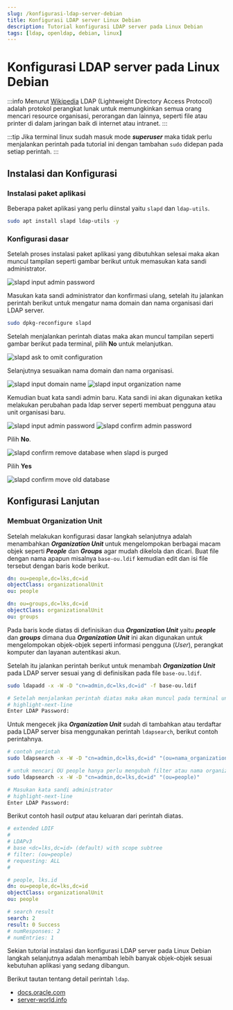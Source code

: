 ```yaml
---
slug: /konfigurasi-ldap-server-debian
title: Konfigurasi LDAP server Linux Debian
description: Tutorial konfigurasi LDAP server pada Linux Debian
tags: [ldap, openldap, debian, linux]
---
```


# Konfigurasi LDAP server pada Linux Debian

:::info
Menurut [Wikipedia](https://id.wikipedia.org/wiki/Lightweight_Directory_Access_Protocol) LDAP (Lightweight Directory Access Protocol) adalah protokol perangkat lunak untuk memungkinkan semua orang mencari resource organisasi, perorangan dan lainnya, seperti file atau printer di dalam jaringan baik di internet atau intranet.
:::

:::tip
Jika terminal linux sudah masuk mode **_superuser_** maka tidak perlu menjalankan perintah pada tutorial ini dengan tambahan `sudo` didepan pada setiap perintah.
:::

## Instalasi dan Konfigurasi

### Instalasi paket aplikasi

Beberapa paket aplikasi yang perlu diinstal yaitu `slapd` dan `ldap-utils`.

```bash title="CLI"
sudo apt install slapd ldap-utils -y
```

### Konfigurasi dasar

Setelah proses instalasi paket aplikasi yang dibutuhkan selesai maka akan muncul tampilan seperti gambar berikut untuk memasukan
kata sandi administrator.

![slapd input admin password](./img/ss-slapd-input-admin-password.png)

Masukan kata sandi administrator dan konfirmasi ulang, setelah itu jalankan perintah berikut untuk mengatur nama domain dan nama organisasi dari LDAP server.

```bash title="CLI"
sudo dpkg-reconfigure slapd
```

Setelah menjalankan perintah diatas maka akan muncul tampilan seperti gambar berikut pada terminal, pilih **No** untuk melanjutkan.

![slapd ask to omit configuration](./img/ss-slapd-confirm-omit.png)

Selanjutnya sesuaikan nama domain dan nama organisasi.

![slapd input domain name](./img/ss-slapd-input-dns.png)
![slapd input organization name](./img/ss-slapd-input-organization-name.png)

Kemudian buat kata sandi admin baru. Kata sandi ini akan digunakan ketika melakukan perubahan pada ldap server seperti membuat pengguna atau unit organisasi baru.

![slapd input admin password](./img/ss-slapd-input-admin-password.png)
![slapd confirm admin password](./img/ss-slapd-input-confirm-admin-password.png)

Pilih **No**.

![slapd confirm remove database when slapd is purged](./img/ss-slapd-confirm-db-remove.png)

Pilih **Yes**

![slapd confirm move old database](./img/ss-slapd-confirm-move-old-db.png)

## Konfigurasi Lanjutan

### Membuat Organization Unit

Setelah melakukan konfigurasi dasar langkah selanjutnya adalah menambahkan **_Organization Unit_** untuk mengelompokan berbagai macam objek seperti **_People_** dan **_Groups_** agar mudah dikelola dan dicari. Buat file dengan nama apapun misalnya `base-ou.ldif` kemudian edit dan isi file tersebut dengan baris kode berikut.

```yaml title="base-ou.ldif" showLineNumbers
dn: ou=people,dc=lks,dc=id
objectClass: organizationalUnit
ou: people

dn: ou=groups,dc=lks,dc=id
objectClass: organizationalUnit
ou: groups
```

Pada baris kode diatas di definisikan dua **_Organization Unit_** yaitu **_people_** dan **_groups_** dimana dua **_Organization Unit_** ini akan digunakan untuk mengelompokan objek-objek seperti informasi pengguna (_User_), perangkat komputer dan layanan autentikasi akun.

Setelah itu jalankan perintah berikut untuk menambah **_Organization Unit_** pada LDAP server sesuai yang di definisikan pada file `base-ou.ldif`.

```bash title="CLI"
sudo ldapadd -x -W -D "cn=admin,dc=lks,dc=id" -f base-ou.ldif

# Setelah menjalankan perintah diatas maka akan muncul pada terminal untuk memasukan kata sandi admin.
# highlight-next-line
Enter LDAP Password:
```

Untuk mengecek jika **_Organization Unit_** sudah di tambahkan atau terdaftar pada LDAP server bisa menggunakan perintah `ldapsearch`, berikut contoh perintahnya.

```bash title="CLI"
# contoh perintah
sudo ldapsearch -x -W -D "cn=admin,dc=lks,dc=id" "(ou=nama_organization_unit)"

# untuk mencari OU people hanya perlu mengubah filter atau nama organizational unit yang dicari.
sudo ldapsearch -x -W -D "cn=admin,dc=lks,dc=id" "(ou=people)"

# Masukan kata sandi administrator
# highlight-next-line
Enter LDAP Password:
```

Berikut contoh hasil _output_ atau keluaran dari perintah diatas.

```yaml
# extended LDIF
#
# LDAPv3
# base <dc=lks,dc=id> (default) with scope subtree
# filter: (ou=people)
# requesting: ALL
#

# people, lks.id
dn: ou=people,dc=lks,dc=id
objectClass: organizationalUnit
ou: people

# search result
search: 2
result: 0 Success
# numResponses: 2
# numEntries: 1
```

Sekian tutorial instalasi dan konfigurasi LDAP server pada Linux Debian langkah selanjutnya adalah menambah lebih banyak objek-objek sesuai kebutuhan aplikasi yang sedang dibangun.

Berikut tautan tentang detail perintah `ldap`.

- [docs.oracle.com](https://docs.oracle.com/cd/A97630_01/network.920/a96579/comtools.htm)
- [server-world.info](https://www.server-world.info/en/note?os=Debian_12&p=openldap&f=1)
